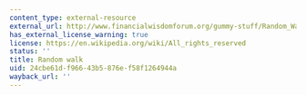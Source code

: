 ```yaml
---
content_type: external-resource
external_url: http://www.financialwisdomforum.org/gummy-stuff/Random_Walks.htm
has_external_license_warning: true
license: https://en.wikipedia.org/wiki/All_rights_reserved
status: ''
title: Random walk
uid: 24cbe61d-f966-43b5-876e-f58f1264944a
wayback_url: ''
---
```

